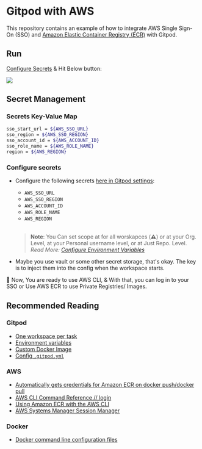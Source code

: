 # Gitpod with AWS

This repository contains an example of how to integrate AWS Single Sign-On (SSO) and [Amazon Elastic Container Registry (ECR)](https://aws.amazon.com/ecr/) with Gitpod.

## Run

[Configure Secrets](#configure-secrets) & Hit Below button:

<a href="https://gitpod.io/#https://github.com/jsnowacki/metaflow-examples"><img src="https://gitpod.io/button/open-in-gitpod.svg"/></a>

## Secret Management

### Secrets Key-Value Map

```bash
sso_start_url = ${AWS_SSO_URL}
sso_region = ${AWS_SSO_REGION}
sso_account_id = ${AWS_ACCOUNT_ID}
sso_role_name = ${AWS_ROLE_NAME}
region = ${AWS_REGION}
```

### Configure secrets

- Configure the following secrets [here in Gitpod settings](https://gitpod.io/variables):

  - `AWS_SSO_URL`
  - `AWS_SSO_REGION`
  - `AWS_ACCOUNT_ID`
  - `AWS_ROLE_NAME`
  - `AWS_REGION`

  <br>

  > **Note**: You Can set scope at for all worskapces (⚠️) or at your Org. Level, at your Personal username level, or at Just Repo. Level. _Read More: [Configure Environment Variables](https://www.gitpod.io/docs/environment-variables#using-the-account-settings)_

- Maybe you use vault or some other secret storage, that's okay. The key is to inject them into the config when the workspace starts.

🚀 Now, You are ready to use AWS CLI, & With that, you can log in to your SSO or Use AWS ECR to use Private Registries/ Images. 


## Recommended Reading

### Gitpod

- [One workspace per task](https://www.gitpod.io/docs/workspaces)
- [Environment variables](https://www.gitpod.io/docs/environment-variables#using-the-account-settings)
- [Custom Docker Image](https://www.gitpod.io/docs/config-docker)
- [Config `.gitpod.yml`](https://www.gitpod.io/docs/config-gitpod-file)

### AWS

- [Automatically gets credentials for Amazon ECR on docker push/docker pull](https://github.com/awslabs/amazon-ecr-credential-helper)
- [AWS CLI Command Reference // login](https://awscli.amazonaws.com/v2/documentation/api/latest/reference/sso/login.html)
- [Using Amazon ECR with the AWS CLI](https://docs.aws.amazon.com/AmazonECR/latest/userguide/getting-started-cli.html)
- [AWS Systems Manager Session Manager](https://docs.aws.amazon.com/systems-manager/latest/userguide/session-manager.html)

### Docker

- [Docker command line configuration files](https://docs.docker.com/engine/reference/commandline/cli/#configuration-files)
